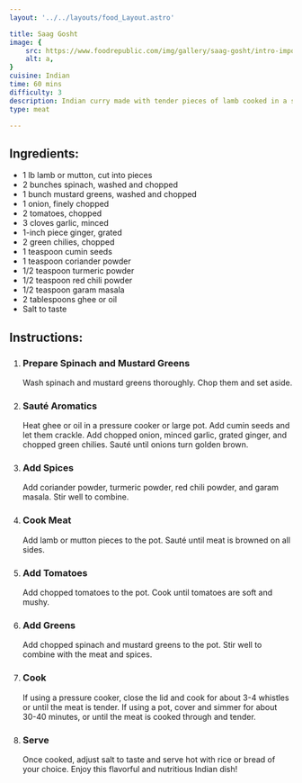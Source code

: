 ```yaml
---
layout: '../../layouts/food_Layout.astro'

title: Saag Gosht
image: {
    src: https://www.foodrepublic.com/img/gallery/saag-gosht/intro-import.jpg,
    alt: a,
}
cuisine: Indian
time: 60 mins
difficulty: 3
description: Indian curry made with tender pieces of lamb cooked in a spiced spinach (saag) gravy with onions, garlic, ginger, and aromatic spices, served with rice or naan bread.
type: meat

---
```

<div class="recipe-container">
    <div class="ingredients">
        <h2>Ingredients:</h2>
        <ul>
            <li>1 lb lamb or mutton, cut into pieces</li>
            <li>2 bunches spinach, washed and chopped</li>
            <li>1 bunch mustard greens, washed and chopped</li>
            <li>1 onion, finely chopped</li>
            <li>2 tomatoes, chopped</li>
            <li>3 cloves garlic, minced</li>
            <li>1-inch piece ginger, grated</li>
            <li>2 green chilies, chopped</li>
            <li>1 teaspoon cumin seeds</li>
            <li>1 teaspoon coriander powder</li>
            <li>1/2 teaspoon turmeric powder</li>
            <li>1/2 teaspoon red chili powder</li>
            <li>1/2 teaspoon garam masala</li>
            <li>2 tablespoons ghee or oil</li>
            <li>Salt to taste</li>
        </ul>
    </div>
    <div class="instructions">
        <h2>Instructions:</h2>
        <ol>
            <li><h3>Prepare Spinach and Mustard Greens</h3>
                Wash spinach and mustard greens thoroughly. Chop them and set aside.
            </li>
            <li><h3>Sauté Aromatics</h3>
                Heat ghee or oil in a pressure cooker or large pot. Add cumin seeds and let them crackle. Add chopped onion, minced garlic, grated ginger, and chopped green chilies. Sauté until onions turn golden brown.
            </li>
            <li><h3>Add Spices</h3>
                Add coriander powder, turmeric powder, red chili powder, and garam masala. Stir well to combine.
            </li>
            <li><h3>Cook Meat</h3>
                Add lamb or mutton pieces to the pot. Sauté until meat is browned on all sides.
            </li>
            <li><h3>Add Tomatoes</h3>
                Add chopped tomatoes to the pot. Cook until tomatoes are soft and mushy.
            </li>
            <li><h3>Add Greens</h3>
                Add chopped spinach and mustard greens to the pot. Stir well to combine with the meat and spices.
            </li>
            <li><h3>Cook</h3>
                If using a pressure cooker, close the lid and cook for about 3-4 whistles or until the meat is tender. If using a pot, cover and simmer for about 30-40 minutes, or until the meat is cooked through and tender.
            </li>
            <li><h3>Serve</h3>
                Once cooked, adjust salt to taste and serve hot with rice or bread of your choice. Enjoy this flavorful and nutritious Indian dish!
            </li>
        </ol>
    </div>
</div>
